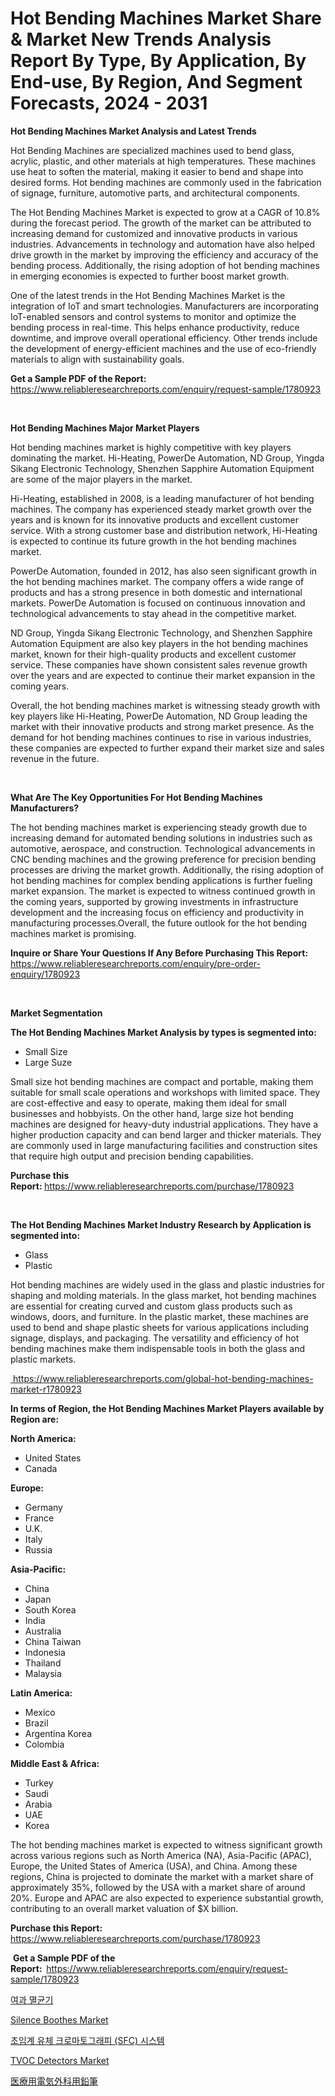 <p><h1>Hot Bending Machines Market Share & Market New Trends Analysis Report By Type, By Application, By End-use, By Region, And Segment Forecasts, 2024 - 2031</h1></p><p><strong>Hot Bending Machines Market Analysis and Latest Trends</strong></p>
<p><p>Hot Bending Machines are specialized machines used to bend glass, acrylic, plastic, and other materials at high temperatures. These machines use heat to soften the material, making it easier to bend and shape into desired forms. Hot bending machines are commonly used in the fabrication of signage, furniture, automotive parts, and architectural components.</p><p>The Hot Bending Machines Market is expected to grow at a CAGR of 10.8% during the forecast period. The growth of the market can be attributed to increasing demand for customized and innovative products in various industries. Advancements in technology and automation have also helped drive growth in the market by improving the efficiency and accuracy of the bending process. Additionally, the rising adoption of hot bending machines in emerging economies is expected to further boost market growth.</p><p>One of the latest trends in the Hot Bending Machines Market is the integration of IoT and smart technologies. Manufacturers are incorporating IoT-enabled sensors and control systems to monitor and optimize the bending process in real-time. This helps enhance productivity, reduce downtime, and improve overall operational efficiency. Other trends include the development of energy-efficient machines and the use of eco-friendly materials to align with sustainability goals.</p></p>
<p><strong>Get a Sample PDF of the Report:&nbsp;</strong> <a href="https://www.reliableresearchreports.com/enquiry/request-sample/1780923">https://www.reliableresearchreports.com/enquiry/request-sample/1780923</a></p>
<p>&nbsp;</p>
<p><strong>Hot Bending Machines Major Market Players</strong></p>
<p><p>Hot bending machines market is highly competitive with key players dominating the market. Hi-Heating, PowerDe Automation, ND Group, Yingda Sikang Electronic Technology, Shenzhen Sapphire Automation Equipment are some of the major players in the market.</p><p>Hi-Heating, established in 2008, is a leading manufacturer of hot bending machines. The company has experienced steady market growth over the years and is known for its innovative products and excellent customer service. With a strong customer base and distribution network, Hi-Heating is expected to continue its future growth in the hot bending machines market.</p><p>PowerDe Automation, founded in 2012, has also seen significant growth in the hot bending machines market. The company offers a wide range of products and has a strong presence in both domestic and international markets. PowerDe Automation is focused on continuous innovation and technological advancements to stay ahead in the competitive market.</p><p>ND Group, Yingda Sikang Electronic Technology, and Shenzhen Sapphire Automation Equipment are also key players in the hot bending machines market, known for their high-quality products and excellent customer service. These companies have shown consistent sales revenue growth over the years and are expected to continue their market expansion in the coming years.</p><p>Overall, the hot bending machines market is witnessing steady growth with key players like Hi-Heating, PowerDe Automation, ND Group leading the market with their innovative products and strong market presence. As the demand for hot bending machines continues to rise in various industries, these companies are expected to further expand their market size and sales revenue in the future.</p></p>
<p>&nbsp;</p>
<p><strong>What Are The Key Opportunities For Hot Bending Machines Manufacturers?</strong></p>
<p><p>The hot bending machines market is experiencing steady growth due to increasing demand for automated bending solutions in industries such as automotive, aerospace, and construction. Technological advancements in CNC bending machines and the growing preference for precision bending processes are driving the market growth. Additionally, the rising adoption of hot bending machines for complex bending applications is further fueling market expansion. The market is expected to witness continued growth in the coming years, supported by growing investments in infrastructure development and the increasing focus on efficiency and productivity in manufacturing processes.Overall, the future outlook for the hot bending machines market is promising.</p></p>
<p><strong>Inquire or Share Your Questions If Any Before Purchasing This Report:</strong> <a href="https://www.reliableresearchreports.com/enquiry/pre-order-enquiry/1780923">https://www.reliableresearchreports.com/enquiry/pre-order-enquiry/1780923</a></p>
<p>&nbsp;</p>
<p><strong>Market Segmentation</strong></p>
<p><strong>The Hot Bending Machines Market Analysis by types is segmented into:</strong></p>
<p><ul><li>Small Size</li><li>Large Suze</li></ul></p>
<p><p>Small size hot bending machines are compact and portable, making them suitable for small scale operations and workshops with limited space. They are cost-effective and easy to operate, making them ideal for small businesses and hobbyists. On the other hand, large size hot bending machines are designed for heavy-duty industrial applications. They have a higher production capacity and can bend larger and thicker materials. They are commonly used in large manufacturing facilities and construction sites that require high output and precision bending capabilities.</p></p>
<p><strong>Purchase this Report:&nbsp;</strong><a href="https://www.reliableresearchreports.com/purchase/1780923">https://www.reliableresearchreports.com/purchase/1780923</a></p>
<p>&nbsp;</p>
<p><strong>The Hot Bending Machines Market Industry Research by Application is segmented into:</strong></p>
<p><ul><li>Glass</li><li>Plastic</li></ul></p>
<p><p>Hot bending machines are widely used in the glass and plastic industries for shaping and molding materials. In the glass market, hot bending machines are essential for creating curved and custom glass products such as windows, doors, and furniture. In the plastic market, these machines are used to bend and shape plastic sheets for various applications including signage, displays, and packaging. The versatility and efficiency of hot bending machines make them indispensable tools in both the glass and plastic markets.</p></p>
<p><a href="https://www.reliableresearchreports.com/global-hot-bending-machines-market-r1780923">&nbsp;https://www.reliableresearchreports.com/global-hot-bending-machines-market-r1780923</a></p>
<p><strong>In terms of Region, the Hot Bending Machines Market Players available by Region are:</strong></p>
<p>
    <p> <strong> North America: </strong>
        <ul>
            <li>United States</li>
            <li>Canada</li>
        </ul>
        </p> 
    <p> <strong> Europe: </strong>
        <ul>
            <li>Germany</li>
            <li>France</li>
            <li>U.K.</li>
            <li>Italy</li>
            <li>Russia</li>
        </ul>
        </p> 
    <p> <strong> Asia-Pacific: </strong>
        <ul>
            <li>China</li>
            <li>Japan</li>
            <li>South Korea</li>
            <li>India</li>
            <li>Australia</li>
            <li>China Taiwan</li>
            <li>Indonesia</li>
            <li>Thailand</li>
            <li>Malaysia</li>
        </ul>
        </p> 
    <p> <strong> Latin America: </strong>
        <ul>
            <li>Mexico</li>
            <li>Brazil</li>
            <li>Argentina Korea</li>
            <li>Colombia</li>
        </ul>
        </p> 
    <p> <strong> Middle East & Africa: </strong>
        <ul>
            <li>Turkey</li>
            <li>Saudi</li>
            <li>Arabia</li>
            <li>UAE</li>
            <li>Korea</li>
        </ul>
    </p>
    </p>
<p><p>The hot bending machines market is expected to witness significant growth across various regions such as North America (NA), Asia-Pacific (APAC), Europe, the United States of America (USA), and China. Among these regions, China is projected to dominate the market with a market share of approximately 35%, followed by the USA with a market share of around 20%. Europe and APAC are also expected to experience substantial growth, contributing to an overall market valuation of $X billion.</p></p>
<p><strong>Purchase this Report: </strong><a href="https://www.reliableresearchreports.com/purchase/1780923">https://www.reliableresearchreports.com/purchase/1780923</a></p>
<p>&nbsp;<strong>Get a Sample PDF of the Report:&nbsp;&nbsp;</strong><a href="https://www.reliableresearchreports.com/enquiry/request-sample/1780923">https://www.reliableresearchreports.com/enquiry/request-sample/1780923</a></p>
<p><strong></strong></p>
<p><p><a href="https://github.com/ZacharyScthmitt4465/Market-Research-Report-List-2/blob/main/869408399661.md">여과 멸균기</a></p><p><a href="https://github.com/lubmix/Market-Research-Report-List-3/blob/main/silence-boothes-market.md">Silence Boothes Market</a></p><p><a href="https://github.com/lkwggful07722/Market-Research-Report-List-2/blob/main/269214699660.md">초임계 유체 크로마토그래피 (SFC) 시스템</a></p><p><a href="https://github.com/Hazelklievgspy6vdcsmu106w/Market-Research-Report-List-2/blob/main/tvoc-detectors-market.md">TVOC Detectors Market</a></p><p><a href="https://github.com/EstelWisozk1/Market-Research-Report-List-2/blob/main/1705517105873.md">医療用電気外科用鉛筆</a></p></p>